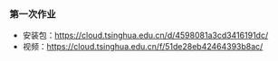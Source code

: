 ### 第一次作业

+ 安装包：https://cloud.tsinghua.edu.cn/d/4598081a3cd3416191dc/
+ 视频：https://cloud.tsinghua.edu.cn/f/51de28eb42464393b8ac/

